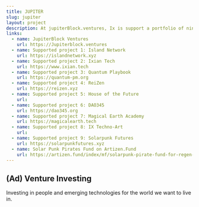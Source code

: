 ```yaml
---
title: JUPITER
slug: jupiter
layout: project
description: At jupiterBlock.ventures, Ix is support a portfolio of nine projects, from the most serious Web3 + AI Legal Innovation.
links:
  - name: JupiterBlock Ventures
    url: https://Jupiterblock.ventures
  - name: Supported project 1: Island Network
    url: https://islandnetwork.xyz
  - name: Supported project 2: Ixian Tech
    url: https://www.ixian.tech
  - name: Supported project 3: Quantum Playbook
    url: https://quantum-pm.org
  - name: Supported project 4: ReiZen
    url: https://reizen.xyz
  - name: Supported project 5: House of the Future
    url: 
  - name: Supported project 6: DAO345
    url: https://dao345.org
  - name: Supported project 7: Magical Earth Academy
    url: https://magicalearth.tech
  - name: Supported project 8: IX Techno-Art
    url: 
  - name: Supported project 9: Solarpunk Futures
    url: https://solarpunkfutures.xyz
  - name: Solar Punk Pirates Fund on Artizen.Fund
    url: https://artizen.fund/index/mf/solarpunk-pirate-fund-for-regen-rebels
---
```


## (Ad) Venture Investing

Investing in people and emerging technologies for the world we want to live in.
